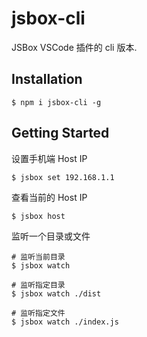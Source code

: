 # jsbox-cli

JSBox VSCode 插件的 cli 版本.

## Installation

```
$ npm i jsbox-cli -g
```

## Getting Started

设置手机端 Host IP

```
$ jsbox set 192.168.1.1
```

查看当前的 Host IP

```
$ jsbox host
```

监听一个目录或文件

```
# 监听当前目录
$ jsbox watch

# 监听指定目录
$ jsbox watch ./dist

# 监听指定文件
$ jsbox watch ./index.js
```
